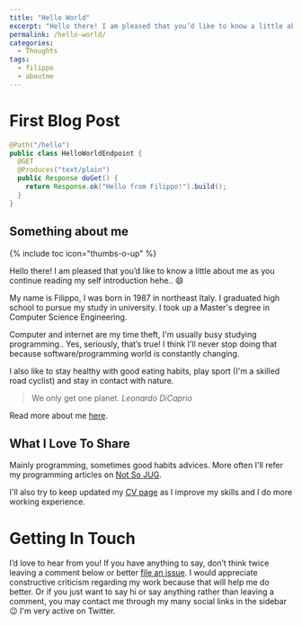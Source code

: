 ```yaml
---
title: "Hello World"
excerpt: "Hello there! I am pleased that you’d like to know a little about me as you continue reading my self introduction hehe.. :smile:"
permalink: /hello-world/
categories:
  - Thoughts
tags:
  - filippo
  - aboutme
---
```


# First Blog Post

```java
@Path("/hello")
public class HelloWorldEndpoint {
  @GET
  @Produces("text/plain")
  public Response doGet() {
    return Response.ok("Hello from Filippo!").build();
  }
}
```

## Something about me

{% include toc icon="thumbs-o-up" %}

Hello there! I am pleased that you’d like to know a little about me as you continue reading my self introduction hehe.. :smile:

My name is Filippo, I was born in 1987 in northeast Italy. I graduated high school to pursue my study in university. I took up a Master's degree in Computer Science Engineering.

Computer and internet are my time theft, I'm usually busy studying programming.. Yes, seriously, that’s true! I think I'll never stop doing that because software/programming world is constantly changing.

I also like to stay healthy with good eating habits, play sport (I'm a skilled road cyclist) and stay in contact with nature.

> We only get one planet. _Leonardo DiCaprio_

Read more about me <a href="/about">here</a>.

## What I Love To Share

Mainly programming, sometimes good habits advices. More often I'll refer my programming articles on <a href="https://notsojug.github.io/" target="_blank" rel="noreferrer">Not So JUG</a>.

I'll also try to keep updated my <a href="/cv">CV page</a> as I improve my skills and I do more working experience.

# Getting In Touch

I’d love to hear from you! If you have anything to say, don’t think twice leaving a comment below or better <a href="https://github.com/filippobuletto/filippobuletto.github.io/issues/new">file an issue</a>.
I would appreciate constructive criticism regarding my work because that will help me do better.
Or if you just want to say hi or say anything rather than leaving a comment, you may contact me through my many social links in the sidebar :wink: I'm very active on Twitter.